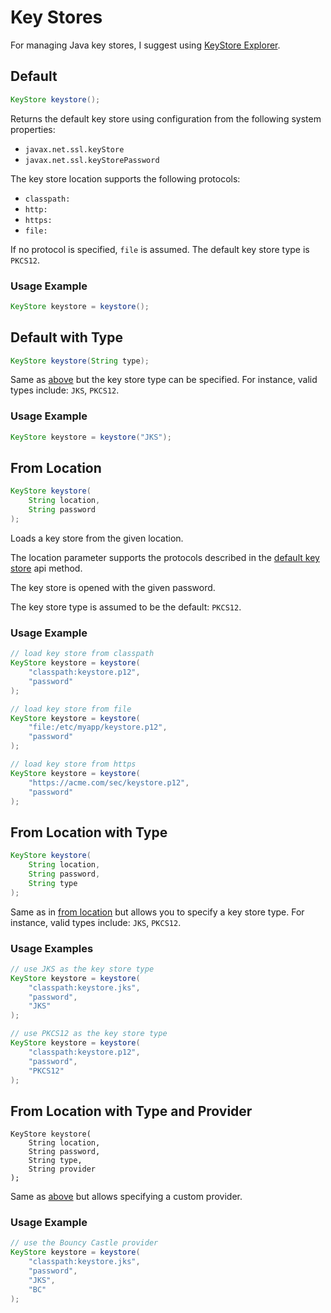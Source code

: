 # Key Stores

For managing Java key stores, I suggest using [KeyStore Explorer](https://keystore-explorer.org/).

## Default

```java
KeyStore keystore();
```

 Returns the default key store using configuration from the following system properties: 

* `javax.net.ssl.keyStore`
* `javax.net.ssl.keyStorePassword`

The key store location supports the following protocols: 

* `classpath:`
* `http:`
* `https:`
* `file:`

 If no protocol is specified, `file` is assumed. The default key store type is `PKCS12`.

### Usage Example

```java
KeyStore keystore = keystore();
```

##  Default with Type

```java
KeyStore keystore(String type);
```

 Same as [above](keystore.md#default) but the key store type can be specified. For instance, valid types include: `JKS`, `PKCS12`.

### Usage Example

```java
KeyStore keystore = keystore("JKS");
```

## From Location

```java
KeyStore keystore(
    String location, 
    String password
);
```

Loads a key store from the given location. 

The location parameter supports the protocols described in the [default key store](keystore.md#default) api method.

The key store is opened with the given password.

The key store type is assumed to be the default: `PKCS12`.

### Usage Example

```java
// load key store from classpath
KeyStore keystore = keystore(
    "classpath:keystore.p12", 
    "password"
);
```

```java
// load key store from file
KeyStore keystore = keystore(
    "file:/etc/myapp/keystore.p12", 
    "password"
);
```

```java
// load key store from https
KeyStore keystore = keystore(
    "https://acme.com/sec/keystore.p12", 
    "password"
);
```

## From Location with Type

```java
KeyStore keystore(
    String location, 
    String password, 
    String type
);
```

Same as in [from location](keystore.md#from-location) but allows you to specify a key store type. For instance, valid types include: `JKS`, `PKCS12`.

### Usage Examples

```java
// use JKS as the key store type
KeyStore keystore = keystore(
    "classpath:keystore.jks", 
    "password", 
    "JKS"
);
```

```java
// use PKCS12 as the key store type
KeyStore keystore = keystore(
    "classpath:keystore.p12", 
    "password", 
    "PKCS12"
);
```

##  From Location with Type and Provider

```text
KeyStore keystore(
    String location, 
    String password, 
    String type, 
    String provider
);
```

Same as [above](keystore.md#from-location-with-type) but allows specifying a custom provider.

### Usage Example

```java
// use the Bouncy Castle provider
KeyStore keystore = keystore(
    "classpath:keystore.jks", 
    "password", 
    "JKS",
    "BC"
);
```



